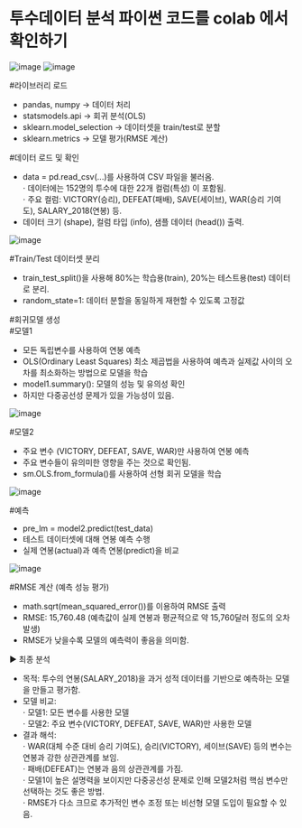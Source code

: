 # 투수데이터 분석 파이썬 코드를 colab 에서 확인하기
![image](https://github.com/user-attachments/assets/267e7249-d924-4bda-be51-8ab5ee1e1df3)
![image](https://github.com/user-attachments/assets/4a008b5c-d94d-4db4-a42e-b902da96e1bb)

#라이브러리 로드
- pandas, numpy → 데이터 처리
- statsmodels.api → 회귀 분석(OLS)
- sklearn.model_selection → 데이터셋을 train/test로 분할
- sklearn.metrics → 모델 평가(RMSE 계산)

#데이터 로드 및 확인
- data = pd.read_csv(...)를 사용하여 CSV 파일을 불러옴.\
⋅ 데이터에는 152명의 투수에 대한 22개 컬럼(특성) 이 포함됨.\
⋅ 주요 컬럼: VICTORY(승리), DEFEAT(패배), SAVE(세이브), WAR(승리 기여도), SALARY_2018(연봉) 등.
- 데이터 크기 (shape), 컬럼 타입 (info), 샘플 데이터 (head()) 출력.

![image](https://github.com/user-attachments/assets/b023997d-de8a-449f-a232-152e1b436bfb)

#Train/Test 데이터셋 분리
- train_test_split()을 사용해 80%는 학습용(train), 20%는 테스트용(test) 데이터로 분리.
- random_state=1: 데이터 분할을 동일하게 재현할 수 있도록 고정값

#회귀모델 생성\
#모델1
- 모든 독립변수를 사용하여 연봉 예측
- OLS(Ordinary Least Squares) 최소 제곱법을 사용하여 예측과 실제값 사이의 오차를 최소화하는 방법으로 모델을 학습
- model1.summary(): 모델의 성능 및 유의성 확인
- 하지만 다중공선성 문제가 있을 가능성이 있음.

![image](https://github.com/user-attachments/assets/2604384a-6938-4128-915c-1644014d3f14)

#모델2
- 주요 변수 (VICTORY, DEFEAT, SAVE, WAR)만 사용하여 연봉 예측
- 주요 변수들이 유의미한 영향을 주는 것으로 확인됨.
- sm.OLS.from_formula()를 사용하여 선형 회귀 모델을 학습

![image](https://github.com/user-attachments/assets/756b17ac-c98e-47ff-801a-08007aaf709e)

#예측
- pre_lm = model2.predict(test_data)
- 테스트 데이터셋에 대해 연봉 예측 수행
- 실제 연봉(actual)과 예측 연봉(predict)을 비교

![image](https://github.com/user-attachments/assets/dba4aa63-4dd7-4f2a-b95c-db16a0fef292)

#RMSE 계산 (예측 성능 평가)
- math.sqrt(mean_squared_error())를 이용하여 RMSE 출력
- RMSE: 15,760.48 (예측값이 실제 연봉과 평균적으로 약 15,760달러 정도의 오차 발생)
- RMSE가 낮을수록 모델의 예측력이 좋음을 의미함.

▶ 최종 분석
- 목적: 투수의 연봉(SALARY_2018)을 과거 성적 데이터를 기반으로 예측하는 모델을 만들고 평가함.
- 모델 비교:\
⋅ 모델1: 모든 변수를 사용한 모델\
⋅ 모델2: 주요 변수(VICTORY, DEFEAT, SAVE, WAR)만 사용한 모델
- 결과 해석:\
⋅ WAR(대체 수준 대비 승리 기여도), 승리(VICTORY), 세이브(SAVE) 등의 변수는 연봉과 강한 상관관계를 보임.\
⋅ 패배(DEFEAT)는 연봉과 음의 상관관계를 가짐.\
⋅ 모델1이 높은 설명력을 보이지만 다중공선성 문제로 인해 모델2처럼 핵심 변수만 선택하는 것도 좋은 방법.\
⋅ RMSE가 다소 크므로 추가적인 변수 조정 또는 비선형 모델 도입이 필요할 수 있음.
